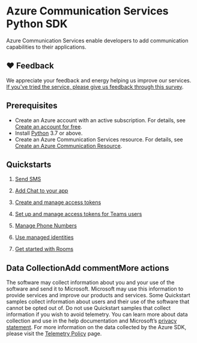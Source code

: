 # Azure Communication Services Python SDK

Azure Communication Services enable developers to add communication capabilities to their applications. 

## ❤️ Feedback

We appreciate your feedback and energy helping us improve our services. [If you've tried the service, please give us feedback through this survey](https://microsoft.qualtrics.com/jfe/form/SV_9WTOR2ItSo0oFee). 

## Prerequisites

- Create an Azure account with an active subscription. For details, see [Create an account for free](https://azure.microsoft.com/free/?WT.mc_id=A261C142F). 
- Install [Python](https://www.python.org/downloads/) 3.7 or above.
- Create an Azure Communication Services resource. For details, see [Create an Azure Communication Resource](https://docs.microsoft.com/en-us/azure/communication-services/quickstarts/create-communication-resource?tabs=windows&pivots=platform-azp).

## Quickstarts

1. [Send SMS](https://docs.microsoft.com/en-us/azure/communication-services/quickstarts/telephony-sms/send?pivots=programming-language-python)

2. [Add Chat to your app](https://docs.microsoft.com/en-us/azure/communication-services/quickstarts/chat/get-started?pivots=programming-language-python)

3. [Create and manage access tokens](https://docs.microsoft.com/azure/communication-services/quickstarts/access-tokens?pivots=programming-language-python)

4. [Set up and manage access tokens for Teams users](https://docs.microsoft.com/azure/communication-services/quickstarts/manage-teams-identity?pivots=programming-language-python)

5. [Manage Phone Numbers](https://docs.microsoft.com/azure/communication-services/quickstarts/telephony-sms/get-phone-number?pivots=programming-language-python)

6. [Use managed identities](https://docs.microsoft.com/azure/communication-services/quickstarts/managed-identity?pivots=programming-language-python)

7. [Get started with Rooms](https://docs.microsoft.com/en-us/azure/communication-services/quickstarts/rooms/get-started-rooms?pivots=programming-language-python)

## Data CollectionAdd commentMore actions
 
The software may collect information about you and your use of the software and send it to Microsoft. Microsoft may use this information to provide services and improve our products and services. Some Quickstart samples collect information about users and their use of the software that cannot be opted out of. Do not use Quickstart samples that collect information if you wish to avoid telemetry. You can learn more about data collection and use in the help documentation and Microsoft’s [privacy statement](https://go.microsoft.com/fwlink/?LinkID=824704). For more information on the data collected by the Azure SDK, please visit the [Telemetry Policy](https://learn.microsoft.com/azure/communication-services/concepts/privacy) page.
